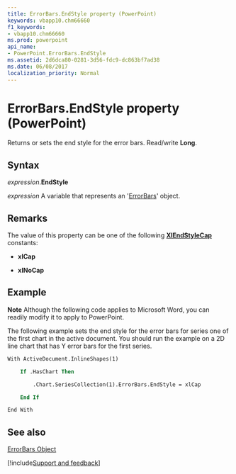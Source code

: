 ```yaml
---
title: ErrorBars.EndStyle property (PowerPoint)
keywords: vbapp10.chm66660
f1_keywords:
- vbapp10.chm66660
ms.prod: powerpoint
api_name:
- PowerPoint.ErrorBars.EndStyle
ms.assetid: 2d6dca80-0281-3d56-fdc9-dc863bf7ad38
ms.date: 06/08/2017
localization_priority: Normal
---
```



# ErrorBars.EndStyle property (PowerPoint)

Returns or sets the end style for the error bars. Read/write  **Long**.


## Syntax

_expression_.**EndStyle**

_expression_ A variable that represents an '[ErrorBars](PowerPoint.ErrorBars.md)' object.


## Remarks

The value of this property can be one of the following  **[XlEndStyleCap](PowerPoint.XlEndStyleCap.md)** constants:


-  **xlCap**
    
-  **xlNoCap**
    



## Example




 **Note**  Although the following code applies to Microsoft Word, you can readily modify it to apply to PowerPoint.

The following example sets the end style for the error bars for series one of the first chart in the active document. You should run the example on a 2D line chart that has Y error bars for the first series.




```vb
With ActiveDocument.InlineShapes(1)

    If .HasChart Then

        .Chart.SeriesCollection(1).ErrorBars.EndStyle = xlCap

    End If

End With
```


## See also


[ErrorBars Object](PowerPoint.ErrorBars.md)

[!include[Support and feedback](~/includes/feedback-boilerplate.md)]